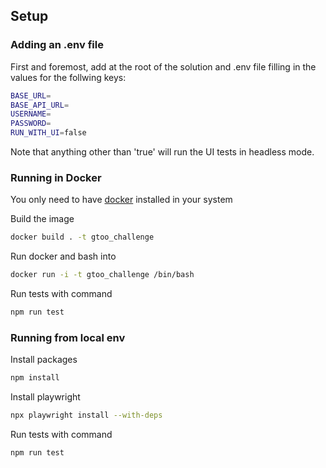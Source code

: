 ## Setup
### Adding an .env file
First and foremost, add at the root of the solution and .env file filling in the values for the follwing keys:

```bash
BASE_URL=
BASE_API_URL=
USERNAME=
PASSWORD=
RUN_WITH_UI=false
```
Note that anything other than 'true' will run the UI tests in headless mode.

### Running in Docker

You only need to have [docker](https://docs.docker.com/engine/install/) installed in your system

Build the image 
```bash
docker build . -t gtoo_challenge
```

Run docker and bash into 
```bash
docker run -i -t gtoo_challenge /bin/bash
```

Run tests with command
```bash
npm run test
```

### Running from local env
Install packages 
```bash
npm install
```

Install playwright
```bash
npx playwright install --with-deps
```

Run tests with command
```bash
npm run test
```